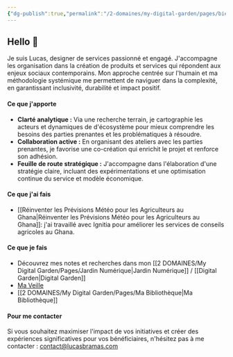 ```yaml
---
{"dg-publish":true,"permalink":"/2-domaines/my-digital-garden/pages/bienvenue/","tags":["gardenEntry"],"dgHomeLink":"false","dgShowBacklinks":"false","dgShowLocalGraph":"false","dgShowFileTree":"false","dgEnableSearch":"false","dgShowToc":"false","created":"2024-08-09T01:19:08.164+02:00","updated":"2024-08-13T11:29:12.999+02:00"}
---
```


## Hello 👋

<!-- [[personal summary pvp.canvas|personal summary pvp]] -->

Je suis Lucas, designer de services passionné et engagé. J'accompagne les organisation dans la création de produits et services qui répondent aux enjeux sociaux contemporains. Mon approche centrée sur l'humain et ma méthodologie systémique me permettent de naviguer dans la complexité, en garantissant inclusivité, durabilité et impact positif.
#### Ce que j'apporte

- **Clarté analytique :** Via une recherche terrain, je cartographie les acteurs et dynamiques de d'écosystème pour mieux comprendre les besoins des parties prenantes et les problématiques à résoudre.
- **Collaboration active :** En organisant des ateliers avec les parties prenantes, je favorise une co-création qui enrichit le projet et renforce son adhésion.
- **Feuille de route stratégique :** J'accompagne dans l'élaboration d'une stratégie claire, incluant des expérimentations et une optimisation continue du service et modèle économique.
#### Ce que j'ai fais

- [[Réinventer les Prévisions Météo pour les Agriculteurs au Ghana\|Réinventer les Prévisions Météo pour les Agriculteurs au Ghana]]: j'ai travaillé avec Ignitia pour améliorer les services de conseils agricoles au Ghana.
#### Ce que je fais

- Découvrez mes notes et recherches dans mon [[2 DOMAINES/My Digital Garden/Pages/Jardin Numérique\|Jardin Numérique]] / [[Digital Garden\|Digital Garden]]
- [Ma Veille](https://readwise.io/reader/view/35ed2342-0d0c-492c-a73d-3126f2cd207b)
- [[2 DOMAINES/My Digital Garden/Pages/Ma Bibliothèque\|Ma Bibliothèque]]
#### Pour me contacter
Si vous souhaitez maximiser l'impact de vos initiatives et créer des expériences significatives pour vos bénéficiaires, n'hésitez pas à me contacter : contact@lucasbramas.com